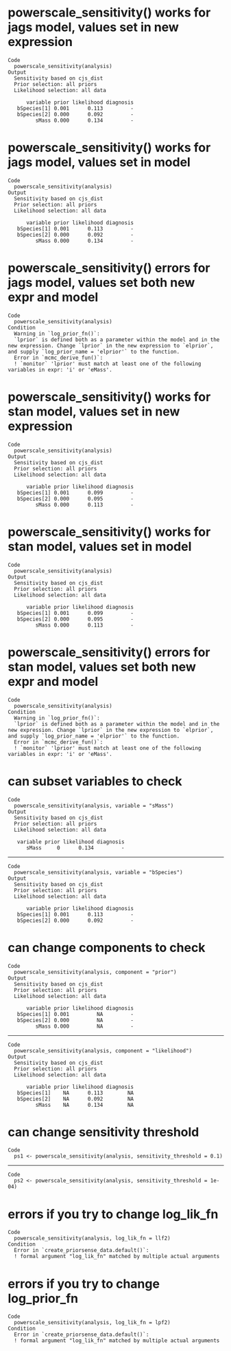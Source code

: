 # powerscale_sensitivity() works for jags model, values set in new expression

    Code
      powerscale_sensitivity(analysis)
    Output
      Sensitivity based on cjs_dist
      Prior selection: all priors
      Likelihood selection: all data
      
          variable prior likelihood diagnosis
       bSpecies[1] 0.001      0.113         -
       bSpecies[2] 0.000      0.092         -
             sMass 0.000      0.134         -

# powerscale_sensitivity() works for jags model, values set in model

    Code
      powerscale_sensitivity(analysis)
    Output
      Sensitivity based on cjs_dist
      Prior selection: all priors
      Likelihood selection: all data
      
          variable prior likelihood diagnosis
       bSpecies[1] 0.001      0.113         -
       bSpecies[2] 0.000      0.092         -
             sMass 0.000      0.134         -

# powerscale_sensitivity() errors for jags model, values set both new expr and model

    Code
      powerscale_sensitivity(analysis)
    Condition
      Warning in `log_prior_fn()`:
      `lprior` is defined both as a parameter within the model and in the new expression. Change `lprior` in the new expression to `elprior`, and supply `log_prior_name = 'elprior'` to the function.
      Error in `mcmc_derive_fun()`:
      ! `monitor` 'lprior' must match at least one of the following variables in expr: 'i' or 'eMass'.

# powerscale_sensitivity() works for stan model, values set in new expression

    Code
      powerscale_sensitivity(analysis)
    Output
      Sensitivity based on cjs_dist
      Prior selection: all priors
      Likelihood selection: all data
      
          variable prior likelihood diagnosis
       bSpecies[1] 0.001      0.099         -
       bSpecies[2] 0.000      0.095         -
             sMass 0.000      0.113         -

# powerscale_sensitivity() works for stan model, values set in model

    Code
      powerscale_sensitivity(analysis)
    Output
      Sensitivity based on cjs_dist
      Prior selection: all priors
      Likelihood selection: all data
      
          variable prior likelihood diagnosis
       bSpecies[1] 0.001      0.099         -
       bSpecies[2] 0.000      0.095         -
             sMass 0.000      0.113         -

# powerscale_sensitivity() errors for stan model, values set both new expr and model

    Code
      powerscale_sensitivity(analysis)
    Condition
      Warning in `log_prior_fn()`:
      `lprior` is defined both as a parameter within the model and in the new expression. Change `lprior` in the new expression to `elprior`, and supply `log_prior_name = 'elprior'` to the function.
      Error in `mcmc_derive_fun()`:
      ! `monitor` 'lprior' must match at least one of the following variables in expr: 'i' or 'eMass'.

# can subset variables to check

    Code
      powerscale_sensitivity(analysis, variable = "sMass")
    Output
      Sensitivity based on cjs_dist
      Prior selection: all priors
      Likelihood selection: all data
      
       variable prior likelihood diagnosis
          sMass     0      0.134         -

---

    Code
      powerscale_sensitivity(analysis, variable = "bSpecies")
    Output
      Sensitivity based on cjs_dist
      Prior selection: all priors
      Likelihood selection: all data
      
          variable prior likelihood diagnosis
       bSpecies[1] 0.001      0.113         -
       bSpecies[2] 0.000      0.092         -

# can change components to check

    Code
      powerscale_sensitivity(analysis, component = "prior")
    Output
      Sensitivity based on cjs_dist
      Prior selection: all priors
      Likelihood selection: all data
      
          variable prior likelihood diagnosis
       bSpecies[1] 0.001         NA         -
       bSpecies[2] 0.000         NA         -
             sMass 0.000         NA         -

---

    Code
      powerscale_sensitivity(analysis, component = "likelihood")
    Output
      Sensitivity based on cjs_dist
      Prior selection: all priors
      Likelihood selection: all data
      
          variable prior likelihood diagnosis
       bSpecies[1]    NA      0.113        NA
       bSpecies[2]    NA      0.092        NA
             sMass    NA      0.134        NA

# can change sensitivity threshold

    Code
      ps1 <- powerscale_sensitivity(analysis, sensitivity_threshold = 0.1)

---

    Code
      ps2 <- powerscale_sensitivity(analysis, sensitivity_threshold = 1e-04)

# errors if you try to change log_lik_fn

    Code
      powerscale_sensitivity(analysis, log_lik_fn = llf2)
    Condition
      Error in `create_priorsense_data.default()`:
      ! formal argument "log_lik_fn" matched by multiple actual arguments

# errors if you try to change log_prior_fn

    Code
      powerscale_sensitivity(analysis, log_lik_fn = lpf2)
    Condition
      Error in `create_priorsense_data.default()`:
      ! formal argument "log_lik_fn" matched by multiple actual arguments


